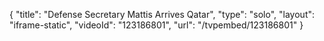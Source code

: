 {
    "title": "Defense Secretary Mattis Arrives Qatar",
    "type": "solo",
    "layout": "iframe-static",
    "videoId": "123186801",
    "url": "\/tvpembed\/123186801"
}